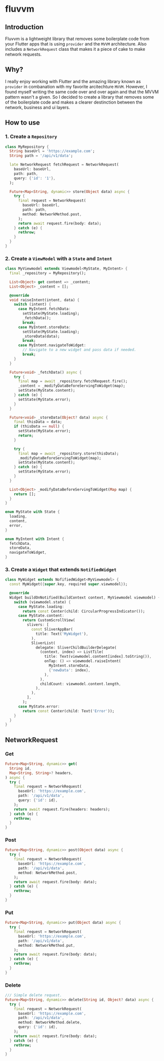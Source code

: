 # fluvvm

## Introduction

Fluvvm is a lightweight library that removes some boilerplate code from your Flutter apps that is using `provider` and the `MVVM` architecture. Also includes a `NetworkRequest` class that makes it a piece of cake to make network requests.

## Why?

I really enjoy working with Flutter and the amazing library known as `provider` in combanation with my favorite arcitechture `MVVM`. However, I found myself writing the same code over and over again and that the MVVM pattern wasn't a given. So I decided to create a library that removes some of the boilerplate code and makes a clearer destinction between the network, business and ui layers.

## How to use

### 1. Create a `Repository`

```dart
class MyRepository {
  String baseUrl = 'https://example.com';
  String path = '/api/v1/data';

  late NetworkRequest fetchRequest = NetworkRequest(
    baseUrl: baseUrl,
    path: path,
    query: {'id': '1'},
  );

  Future<Map<String, dynamic>> store(Object data) async {
    try {
      final request = NetworkRequest(
        baseUrl: baseUrl,
        path: path,
        method: NetworkMethod.post,
      );
      return await request.fire(body: data);
    } catch (e) {
      rethrow;
    }
  }
}
```

### 2. Create a `ViewModel` with a `State` and `Intent`

```dart
class MyViewmodel extends Viewmodel<MyState, MyIntent> {
  final _repository = MyRepository();

  List<Object> get content => _content;
  List<Object> _content = [];

  @override
  void raiseIntent(intent, data) {
    switch (intent) {
      case MyIntent.fetchData:
        setState(MyState.loading);
        _fetchData();
        break;
      case MyIntent.storeData:
        setState(MyState.loading);
        _storeData(data);
        break;
      case MyIntent.navigateToWidget:
        // Navigate to a new widget and pass data if needed.
        break;
    }
  }

  Future<void> _fetchData() async {
    try {
      final map = await _repository.fetchRequest.fire();
      _content = _modifyDataBeforeServingToWidget(map);
      setState(MyState.content);
    } catch (e) {
      setState(MyState.error);
    }
  }

  Future<void> _storeData(Object? data) async {
    final thisData = data;
    if (thisData == null) {
      setState(MyState.error);
      return;
    }

    try {
      final map = await _repository.store(thisData);
      _modifyDataBeforeServingToWidget(map);
      setState(MyState.content);
    } catch (e) {
      setState(MyState.error);
    }
  }

  List<Object> _modifyDataBeforeServingToWidget(Map map) {
    return [];
  }
}

enum MyState with State {
  loading,
  content,
  error,
}

enum MyIntent with Intent {
  fetchData,
  storeData,
  navigateToWidget,
}
```

### 3. Create a `Widget` that extends `NotifiedWidget`

```dart
class MyWidget extends NofifiedWidget<MyViewmodel> {
  const MyWidget({super.key, required super.viewmodel});

  @override
  Widget buildOnNotified(BuildContext context, MyViewmodel viewmodel) {
    switch (viewmodel.state) {
      case MyState.loading:
        return const Center(child: CircularProgressIndicator());
      case MyState.content:
        return CustomScrollView(
          slivers: [
            const SliverAppBar(
              title: Text('MyWidget'),
            ),
            SliverList(
              delegate: SliverChildBuilderDelegate(
                (context, index) => ListTile(
                  title: Text(viewmodel.content[index].toString()),
                  onTap: () => viewmodel.raiseIntent(
                    MyIntent.storeData,
                    {'newData': index},
                  ),
                ),
                childCount: viewmodel.content.length,
              ),
            ),
          ],
        );
      case MyState.error:
        return const Center(child: Text('Error'));
    }
  }
}
```

## NetworkRequest

### Get

```dart
Future<Map<String, dynamic>> get(
  String id,
  Map<String, String>? headers,
) async {
  try {
    final request = NetworkRequest(
      baseUrl: 'https://example.com',
      path: '/api/v1/data',
      query: {'id': id},
    );
    return await request.fire(headers: headers);
  } catch (e) {
    rethrow;
  }
}
```

### Post

```dart
Future<Map<String, dynamic>> post(Object data) async {
  try {
    final request = NetworkRequest(
      baseUrl: 'https://example.com',
      path: '/api/v1/data',
      method: NetworkMethod.post,
    );
    return await request.fire(body: data);
  } catch (e) {
    rethrow;
  }
}
```

### Put

```dart
Future<Map<String, dynamic>> put(Object data) async {
  try {
    final request = NetworkRequest(
      baseUrl: 'https://example.com',
      path: '/api/v1/data',
      method: NetworkMethod.put,
    );
    return await request.fire(body: data);
  } catch (e) {
    rethrow;
  }
}
```

### Delete

```dart
/// Simple delete request.
Future<Map<String, dynamic>> delete(String id, Object? data) async {
  try {
    final request = NetworkRequest(
      baseUrl: 'https://example.com',
      path: '/api/v1/data',
      method: NetworkMethod.delete,
      query: {'id': id},
    );
    return await request.fire(body: data);
  } catch (e) {
    rethrow;
  }
}
```
